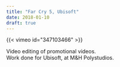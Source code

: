 ```yaml
---
title: "Far Cry 5, Ubisoft"
date: 2018-01-10
draft: true
---
```


{{< vimeo id="347103466" >}}

Video editing of promotional videos.<br>
Work done for Ubisoft, at M&H Polystudios.<br>